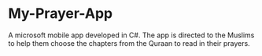# My-Prayer-App
A microsoft mobile app developed in C#. The app is directed to the Muslims to help them choose the chapters from the Quraan to read in their prayers. 
